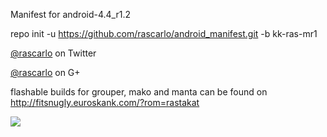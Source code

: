 Manifest for android-4.4_r1.2

repo init -u https://github.com/rascarlo/android_manifest.git -b kk-ras-mr1

[@rascarlo](https://twitter.com/rascarlo) on Twitter

[@rascarlo](https://plus.google.com/109659243885540447673) on G+

flashable builds for grouper, mako and manta can be found on http://fitsnugly.euroskank.com/?rom=rastakat

<img src="https://raw.github.com/rascarlo/android_manifest/jb-ras-mr2.0/LionOfJudah.png">
